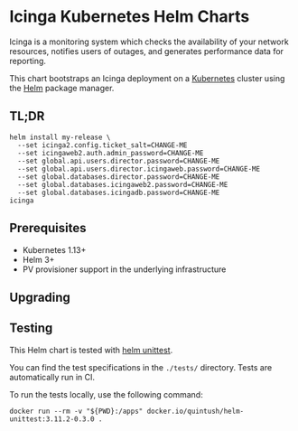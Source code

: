 # Icinga Kubernetes Helm Charts

Icinga is a monitoring system which checks the availability of your network resources, notifies users of outages, and generates performance data for reporting.

This chart bootstraps an Icinga deployment on a [Kubernetes](http://kubernetes.io) cluster using the [Helm](https://helm.sh) package manager.

## TL;DR

```console
helm install my-release \
  --set icinga2.config.ticket_salt=CHANGE-ME
  --set icingaweb2.auth.admin_password=CHANGE-ME
  --set global.api.users.director.password=CHANGE-ME
  --set global.api.users.director.icingaweb.password=CHANGE-ME
  --set global.databases.director.password=CHANGE-ME
  --set global.databases.icingaweb2.password=CHANGE-ME
  --set global.databases.icingadb.password=CHANGE-ME
icinga
```

## Prerequisites

- Kubernetes 1.13+
- Helm 3+
- PV provisioner support in the underlying infrastructure

## Upgrading

## Testing

This Helm chart is tested with [helm unittest](https://github.com/helm-unittest/helm-unittest).

You can find the test specifications in the `./tests/` directory. Tests are automatically run in CI.

To run the tests locally, use the following command:

```
docker run --rm -v "${PWD}:/apps" docker.io/quintush/helm-unittest:3.11.2-0.3.0 .
```

